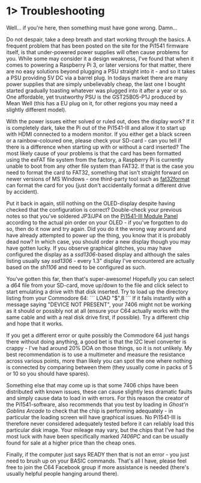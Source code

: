 # 1> Troubleshooting
Well... if you're here, then something must have gone wrong. Damn... 

Do not despair, take a deep breath and start working through the basics. A frequent problem that has been posted on the site for the Pi1541 firmware itself, is that under-powered power supplies will often cause problems for you. While some may consider it a design weakness, I've found that when it comes to powering a Raspberry Pi 3, or later versions for that matter, there are no easy solutions beyond plugging a PSU straight into it - and so it takes a PSU providing 5V DC via a barrel plug. In todays market there are many power supplies that are simply unbelievably cheap, the last one I bought started gradually toasting whatever was plugged into it after a year or so. One affordable, yet trustworthy PSU is the GST25B05-P1J produced by Mean Well (this has a EU plug on it, for other regions you may need a slightly different model).

With the power issues either solved or ruled out, does the display work? If it is completely dark, take the Pi out of the Pi1541-III and allow it to start up with HDMI connected to a modern monitor. If you either get a black screen or a rainbow-coloured one, please check your SD-card - can you tell if there is a difference when starting up with or without a card inserted? The most likely cause of your problems is that the card has been formatted using the exFAT file system from the factory, a Raspberry Pi is currently unable to boot from any other file system than FAT32. If that is the case you need to format the card to FAT32, something that isn't straight forward on newer versions of MS Windows - one third-party tool such as [fat32format](http://ridgecrop.co.uk/index.htm?guiformat.htm) can format the card for you (just don't accidentally format a different drive by accident).

Put it back in again, still nothing on the OLED-display despite having checked that the configuration is correct? Double-check your previous notes so that you've soldered JP3/JP4 on the [Pi1541-III Module Panel](https://github.com/tebl/C64-Pi1541-III/tree/main/C64%20Pi1541-III%20Module%20Panel) according to the actual pin order on your OLED - if you've forgotten to do so, then do it now and try again. Did you do it the wrong way around and have already attempted to power up the thing, you know that it is probably dead now? In which case, you should order a new display though you may have gotten lucky. If you observe graphical glitches, you may have configured the display as a *ssd1306*-based display and although the sales listing usually say *ssd1306* - every 1.3" display I've encountered are actually based on the *sh1106* and need to be configured as such.

You've gotten this far, then that's super-awesome! Hopefully you can select a d64 file from your SD-card, move up/down to the file and click select to start emulating a drive with that disk inserted. Try to load up the directory listing from your Commodore 64:
´´´
LOAD "$",8
´´´
If it fails instantly with a message saying "DEVICE NOT PRESENT", your 7406 might not be working as it should or possibly not at all (ensure your C64 actually works with the same cable and with a real disk drive first, if possible). Try a different chip and hope that it works.

If you get a different error or quite possibly the Commodore 64 just hangs there without doing anything, a good bet is that the I2C level converter is crappy - I've had around 20% DOA on those things, so it is not unlikely. My best recommendation is to use a multimeter and measure the resistance across various points, more than likely you can spot the one where nothing is connected by comparing between them (they usually come in packs of 5 or 10 so you should have spares).

Something else that may come up is that some 7406 chips have been distributed with known issues, these can cause slightly less dramatic faults and simply cause data to load in with errors. For this reason the creator of the Pi1541-software, also recommends that you test by loading in *Ghost'n Goblins Arcade* to check that the chip is performing adequately - in particular the loading screen will have graphical issues. No Pi1541-III is therefore never considered adequately tested before it can reliably load this particular disk image. Your mileage may vary, but the chips that I've had the most luck with have been specifically marked *7406PC* and can be usually found for sale at a higher price than the cheap ones.

Finally, if the computer just says READY then that is not an error - you just need to brush up on your BASIC commands. That's all I have, please feel free to join the C64 Facebook group if more assistance is needed (there's usually helpful people hanging around there).